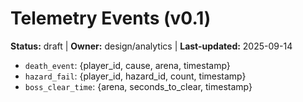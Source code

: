 # Telemetry Events (v0.1)
**Status:** draft | **Owner:** design/analytics | **Last-updated:** 2025-09-14

- `death_event`: {player_id, cause, arena, timestamp}
- `hazard_fail`: {player_id, hazard_id, count, timestamp}
- `boss_clear_time`: {arena, seconds_to_clear, timestamp}
